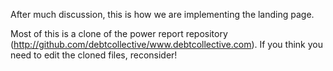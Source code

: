 After much discussion, this is how we are implementing the landing page.

Most of this is a clone of the power report repository (http://github.com/debtcollective/www.debtcollective.com).
If you think you need to edit the cloned files, reconsider!